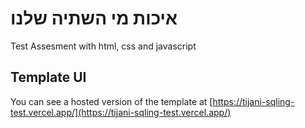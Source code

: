 # איכות מי השתיה שלנו

Test Assesment with html, css and javascript

## Template UI

You can see a hosted version of the template at [https://tijani-sqling-test.vercel.app/](https://tijani-sqling-test.vercel.app/)
